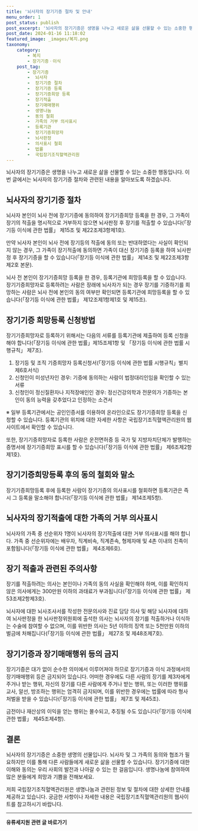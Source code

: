 ```yaml
---
title: '뇌사자의 장기기증 절차 및 안내'
menu_order: 1
post_status: publish
post_excerpt: '뇌사자의 장기기증은 생명을 나누고 새로운 삶을 선물할 수 있는 소중한 행동입니다. 이번 글에서는 뇌사자의 장기기증 절차와 관련된 내용을 알아보도록 하겠습니다.'
post_date: 2024-01-16 11:18:02
featured_image: _images/복지.png
taxonomy:
    category:
        - 복지
        - 장기기증ㆍ이식
    post_tag:
        - 장기기증
        -  뇌사자
        -  장기기증 절차
        -  장기기증 등록
        -  장기기증희망 등록
        -  장기적출
        -  장기매매행위
        -  생명나눔
        -  동의 철회
        -  가족의 거부 의사표시
        -  등록기관
        -  장기기증희망자
        -  뇌사판정
        -  의사표시 철회
        -  법률
        -  국립장기조직혈액관리원
---
```



뇌사자의 장기기증은 생명을 나누고 새로운 삶을 선물할 수 있는 소중한 행동입니다. 이번 글에서는 뇌사자의 장기기증 절차와 관련된 내용을 알아보도록 하겠습니다. 

## 뇌사자의 장기기증 절차

뇌사자 본인이 뇌사 전에 장기기증에 동의하여 장기기증희망 등록을 한 경우, 그 가족이 장기의 적출을 명시적으로 거부하지 않으면 뇌사판정 후 장기를 적출할 수 있습니다(「장기등 이식에 관한 법률」 제15조 및 제22조제3항제1호).

만약 뇌사자 본인이 뇌사 전에 장기등의 적출에 동의 또는 반대하였다는 사실이 확인되지 않는 경우, 그 가족이 장기적출에 동의하면 가족이 대신 장기기증 등록을 하여 뇌사판정 후 장기기증을 할 수 있습니다(「장기등 이식에 관한 법률」 제14조 및 제22조제3항제2호 본문).

뇌사 전 본인이 장기기증희망 등록을 한 경우, 등록기관에 희망등록을 할 수 있습니다. 장기기증희망자로 등록하려는 사람은 장래에 뇌사자가 되는 경우 장기를 기증하기를 희망하는 사람은 뇌사 전에 본인의 동의 여부만 확인되면 등록기관에 희망등록을 할 수 있습니다(「장기등 이식에 관한 법률」 제12조제1항제1호 및 제15조).

## 장기기증 희망등록 신청방법

장기기증희망자로 등록하기 위해서는 다음의 서류를 등록기관에 제출하여 등록 신청을 해야 합니다(「장기등 이식에 관한 법률」제15조제1항 및 「장기등 이식에 관한 법률 시행규칙」 제7조).

1. 장기등 및 조직 기증희망자 등록신청서(「장기등 이식에 관한 법률 시행규칙」별지 제6호서식)
2. 신청인이 미성년자인 경우: 기증에 동의하는 사람이 법정대리인임을 확인할 수 있는 서류
3. 신청인이 정신질환자나 지적장애인인 경우: 정신건강의학과 전문의가 기증하는 본인이 동의 능력을 갖추었다고 인정하는 소견서

※ 일부 등록기관에서는 공인인증서를 이용하여 온라인으로도 장기기증희망 등록을 신청할 수 있습니다. 등록기관의 위치에 대한 자세한 사항은 국립장기조직혈액관리원의 웹사이트에서 확인할 수 있습니다.

또한, 장기기증희망자로 등록한 사람은 운전면허증 등 국가 및 지방자치단체가 발행하는 증명서에 장기기증희망 표시를 할 수 있습니다(「장기등 이식에 관한 법률」 제6조제2항제1호).

## 장기기증희망등록 후의 동의 철회와 말소

장기기증희망등록 후에 등록한 사람이 장기기증의 의사표시를 철회하면 등록기관은 즉시 그 등록을 말소해야 합니다(「장기등 이식에 관한 법률」 제14조제5항).

## 뇌사자의 장기적출에 대한 가족의 거부 의사표시

뇌사자의 가족 중 선순위자 1명이 뇌사자의 장기적출에 대한 거부 의사표시를 해야 합니다. 가족 중 선순위자에는 배우자, 직계비속, 직계존속, 형제자매 및 4촌 이내의 친족이 포함됩니다(「장기등 이식에 관한 법률」 제4조제6호).

## 장기 적출과 관련된 주의사항

장기를 적출하려는 의사는 본인이나 가족의 동의 사실을 확인해야 하며, 이를 확인하지 않은 의사에게는 300만원 이하의 과태료가 부과됩니다(「장기등 이식에 관한 법률」 제53조제2항제3호).

뇌사자에 대한 뇌사조사서를 작성한 전문의사와 진료 담당 의사 및 해당 뇌사자에 대하여 뇌사판정을 한 뇌사판정위원회에 출석한 의사는 뇌사자의 장기를 적출하거나 이식하는 수술에 참여할 수 없으며, 이를 위반한 의사는 5년 이하의 징역 또는 5천만원 이하의 벌금에 처해집니다(「장기등 이식에 관한 법률」 제27조 및 제48조제7호).

## 장기기증과 장기매매행위 등의 금지

장기기증은 대가 없이 순수한 의미에서 이루어져야 하므로 장기기증과 이식 과정에서의 장기매매행위 등은 금지되어 있습니다. 어떠한 경우에도 다른 사람의 장기를 제3자에게 주거나 받는 행위, 자신의 장기를 다른 사람에게 주거나 받는 행위, 또는 이러한 행위를 교사, 알선, 방조하는 행위는 엄격히 금지되며, 이를 위반한 경우에는 법률에 따라 형사 처벌을 받을 수 있습니다(「장기등 이식에 관한 법률」 제7조 및 제45조).

금전이나 재산상의 이익을 얻는 행위는 몰수되고, 추징될 수도 있습니다(「장기등 이식에 관한 법률」 제45조제4항).

## 결론

뇌사자의 장기기증은 소중한 생명의 선물입니다. 뇌사자 및 그 가족의 동의와 협조가 필요하지만 이를 통해 다른 사람들에게 새로운 삶을 선물할 수 있습니다. 장기기증에 대한 이해와 동의는 우리 사회의 발전과 나아갈 수 있는 한 걸음입니다. 생명나눔에 참여하여 많은 분들에게 희망과 기쁨을 전해보세요.

저희 국립장기조직혈액관리원은 생명나눔과 관련된 정보 및 절차에 대한 상세한 안내를 제공하고 있습니다. 궁금한 사항이나 자세한 내용은 국립장기조직혈액관리원의 웹사이트를 참고하시기 바랍니다.
<!-- wp:separator -->
<hr class="wp-block-separator has-alpha-channel-opacity"/>
<!-- /wp:separator -->

<!-- wp:group {"backgroundColor":"base","layout":{"type":"constrained"}} -->
<div class="wp-block-group has-base-background-color has-background"><!-- wp:paragraph {"align":"center","fontSize":"medium"} -->
<p class="has-text-align-center has-large-font-size"><strong>유류세지원 관련 글 바로가기</strong></p>
<!-- /wp:paragraph -->


<!-- wp:latest-posts
{"categories":[{"id":14360,"count":19,"description":"","link":"https://uknowlaw.com/category/%ec%9c%a0%eb%a5%98%ec%84%b8%ec%a7%80%ec%9b%90/","name":"유류세지원","slug":"유류세지원","taxonomy":"category","parent":0,"meta":[],"_links":{"self":[{"href":"https://uknowlaw.com/wp-json/wp/v2/categories/14360"}],"collection":[{"href":"https://uknowlaw.com/wp-json/wp/v2/categories"}],"about":[{"href":"https://uknowlaw.com/wp-json/wp/v2/taxonomies/category"}],"wp:post_type":[{"href":"https://uknowlaw.com/wp-json/wp/v2/posts?categories=14360"}],"curies":[{"name":"wp","href":"https://api.w.org/{rel}","templated":true}]}}],"postsToShow":100,"excerptLength":28,"postLayout":"grid","columns":2,"featuredImageAlign":"left","featuredImageSizeSlug":"large","fontSize":"small"} /--></div>
<!-- /wp:group -->